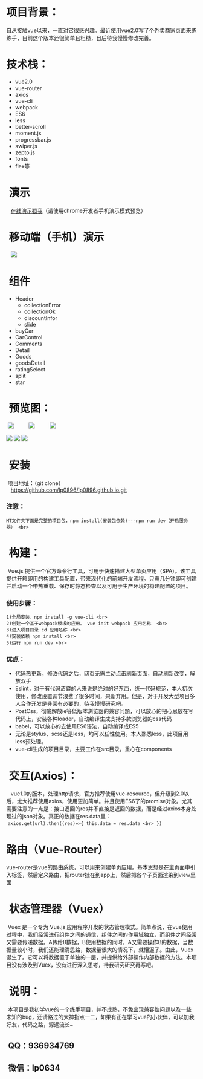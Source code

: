  项目背景：
===
  自从接触vue以来，一直对它很感兴趣。最近使用vue2.0写了个外卖商家页面来练练手，目前这个版本还很简单且粗糙，日后待我慢慢修改完善。

  技术栈：
===
 * vue2.0
 * vue-router
 * axios
 * vue-cli
 * webpack
 * ES6
 * less
 * better-scroll
 * moment.js
 * progressbar.js
 * swiper.js
 * zepto.js
 * fonts
 * flex等

  演示
 ===
    [在线演示戳我](https://lp0896.github.io "点击链接显示")（请使用chrome开发者手机演示模式预览）
  
  移动端（手机）演示
 ===
    ![](https://lp0896.github.io/sm.png)

  组件
 ===
* Header
  * collectionError
  * collectionOk
  * discountInfor
  * slide
* buyCar
* CarControl
* Comments
* Detail
* Goods
* goodsDetail    
* ratingSelect
* split
* star

  预览图：
 ===
  ![](https://lp0896.github.io/image/01.PNG)          ![](https://lp0896.github.io/image/02.PNG)          ![](https://lp0896.github.io/image/03.PNG)
  
  
  ![](https://lp0896.github.io/image/04.PNG)          ![](https://lp0896.github.io/image/05.PNG)          ![](https://lp0896.github.io/image/06.PNG)

  安装
 ===
  项目地址：（git clone） <br>
    https://github.com/lp0896/lp0896.github.io.git <br>
### 注意：<br>
    MT文件夹下面是完整的项目包，npm install(安装包依赖)---npm run dev（开启服务器） <br>
  
  构建：
 ===
  Vue.js 提供一个官方命令行工具，可用于快速搭建大型单页应用（SPA）。该工具提供开箱即用的构建工具配置，带来现代化的前端开发流程。只需几分钟即可创建并启动一个带热重载、保存时静态检查以及可用于生产环境的构建配置的项目。 <br>
  
### 使用步骤： <br>
    1)全局安装，npm install -g vue-cli <br>
    2)创建一个基于webpack模板的应用。 vue init webpack 应用名称  <br>
    3)进入项目目录 cd 应用名称 <br>
    4)安装依赖 npm install <br>
    5)运行 npm run dev <br>
 
### 优点： <br>
 
 * 代码热更新，修改代码之后，网页无需主动点击刷新页面，自动刷新改变，解放双手
 * Eslint，对于有代码洁癖的人来说是绝对的好东西，统一代码规范，本人初次使用，修改设置调节浪费了很多时间，果断弃用。但是，对于开发大型项目多人合作开发是非常有必要的，待我慢慢研究吧。
 * PostCss，彻底解放ie等低版本浏览器的兼容问题，可以放心的把心思放在写代码上，安装各种loader，自动编译生成支持多款浏览器的css代码
 * babel，可以放心的去使用ES6语法，自动编译成ES5  
 * 无论是stylus、scss还是less，均可以任性使用。本人熟悉less，此项目用less预处理。 
 * vue-cli生成的项目目录，主要工作在src目录，重心在components
  
  交互(Axios)：
 ===
    vue1.0的版本，处理http请求，官方推荐使用vue-resource，但升级到2.0以后，尤大推荐使用axios，使用更加简单。并且使用ES6了的promise对象。尤其需要注意的一点是：接口返回的res并不直接是返回的数据，而是经过axios本身处理过的json对象。真正的数据在res.data里： <br>
  `axios.get(url).then((res)=>{
    this.data = res.data <br>
  })`

  路由（Vue-Router）
===
  vue-router是vue的路由系统，可以用来创建单页应用。基本思想是在主页面中引入标签，然后定义路由，把router挂在到app上，然后把各个子页面渲染到view里面
  
  状态管理器（Vuex）
===
  Vuex 是一个专为 Vue.js 应用程序开发的状态管理模式。简单点说，在vue使用过程中，我们经常进行组件之间的通信，组件之间的作用域独立，而组件之间经常又需要传递数据。A传给B数据，B使用数据的同时，A又需要操作B的数据，当数据量较小时，我们还能理清思路，数据量很大的情况下，就懵逼了。由此，Vuex诞生了。它可以将数据置于单独的一层，并提供给外部操作内部数据的方法。本项目没有涉及到Vuex，没有进行深入思考，待我研究研究再写吧。
  
  说明：
===
  本项目是我初学vue的一个练手项目，并不成熟，不免出现兼容性问题以及一些未知的bug，还请路过的大神指点一二，如果有正在学习vue的小伙伴，可以加我好友，代码之路，源远流长~
  
  QQ：936934769
---
  微信：lp0634
---
